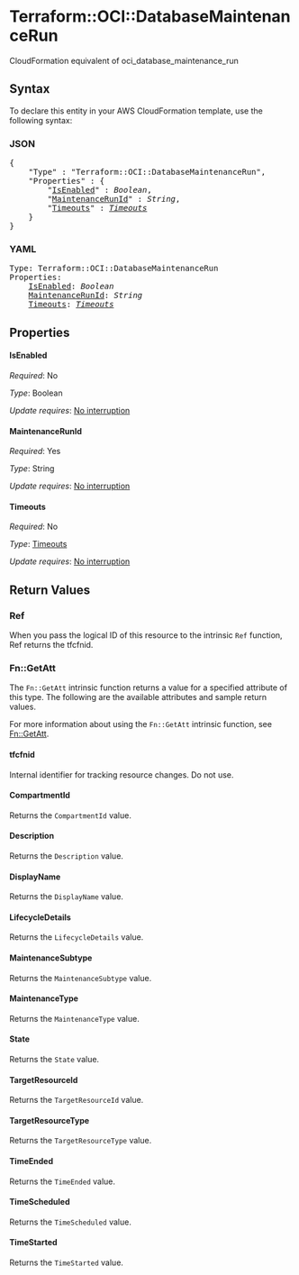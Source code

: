 # Terraform::OCI::DatabaseMaintenanceRun

CloudFormation equivalent of oci_database_maintenance_run

## Syntax

To declare this entity in your AWS CloudFormation template, use the following syntax:

### JSON

<pre>
{
    "Type" : "Terraform::OCI::DatabaseMaintenanceRun",
    "Properties" : {
        "<a href="#isenabled" title="IsEnabled">IsEnabled</a>" : <i>Boolean</i>,
        "<a href="#maintenancerunid" title="MaintenanceRunId">MaintenanceRunId</a>" : <i>String</i>,
        "<a href="#timeouts" title="Timeouts">Timeouts</a>" : <i><a href="timeouts.md">Timeouts</a></i>
    }
}
</pre>

### YAML

<pre>
Type: Terraform::OCI::DatabaseMaintenanceRun
Properties:
    <a href="#isenabled" title="IsEnabled">IsEnabled</a>: <i>Boolean</i>
    <a href="#maintenancerunid" title="MaintenanceRunId">MaintenanceRunId</a>: <i>String</i>
    <a href="#timeouts" title="Timeouts">Timeouts</a>: <i><a href="timeouts.md">Timeouts</a></i>
</pre>

## Properties

#### IsEnabled

_Required_: No

_Type_: Boolean

_Update requires_: [No interruption](https://docs.aws.amazon.com/AWSCloudFormation/latest/UserGuide/using-cfn-updating-stacks-update-behaviors.html#update-no-interrupt)

#### MaintenanceRunId

_Required_: Yes

_Type_: String

_Update requires_: [No interruption](https://docs.aws.amazon.com/AWSCloudFormation/latest/UserGuide/using-cfn-updating-stacks-update-behaviors.html#update-no-interrupt)

#### Timeouts

_Required_: No

_Type_: <a href="timeouts.md">Timeouts</a>

_Update requires_: [No interruption](https://docs.aws.amazon.com/AWSCloudFormation/latest/UserGuide/using-cfn-updating-stacks-update-behaviors.html#update-no-interrupt)

## Return Values

### Ref

When you pass the logical ID of this resource to the intrinsic `Ref` function, Ref returns the tfcfnid.

### Fn::GetAtt

The `Fn::GetAtt` intrinsic function returns a value for a specified attribute of this type. The following are the available attributes and sample return values.

For more information about using the `Fn::GetAtt` intrinsic function, see [Fn::GetAtt](https://docs.aws.amazon.com/AWSCloudFormation/latest/UserGuide/intrinsic-function-reference-getatt.html).

#### tfcfnid

Internal identifier for tracking resource changes. Do not use.

#### CompartmentId

Returns the <code>CompartmentId</code> value.

#### Description

Returns the <code>Description</code> value.

#### DisplayName

Returns the <code>DisplayName</code> value.

#### LifecycleDetails

Returns the <code>LifecycleDetails</code> value.

#### MaintenanceSubtype

Returns the <code>MaintenanceSubtype</code> value.

#### MaintenanceType

Returns the <code>MaintenanceType</code> value.

#### State

Returns the <code>State</code> value.

#### TargetResourceId

Returns the <code>TargetResourceId</code> value.

#### TargetResourceType

Returns the <code>TargetResourceType</code> value.

#### TimeEnded

Returns the <code>TimeEnded</code> value.

#### TimeScheduled

Returns the <code>TimeScheduled</code> value.

#### TimeStarted

Returns the <code>TimeStarted</code> value.

